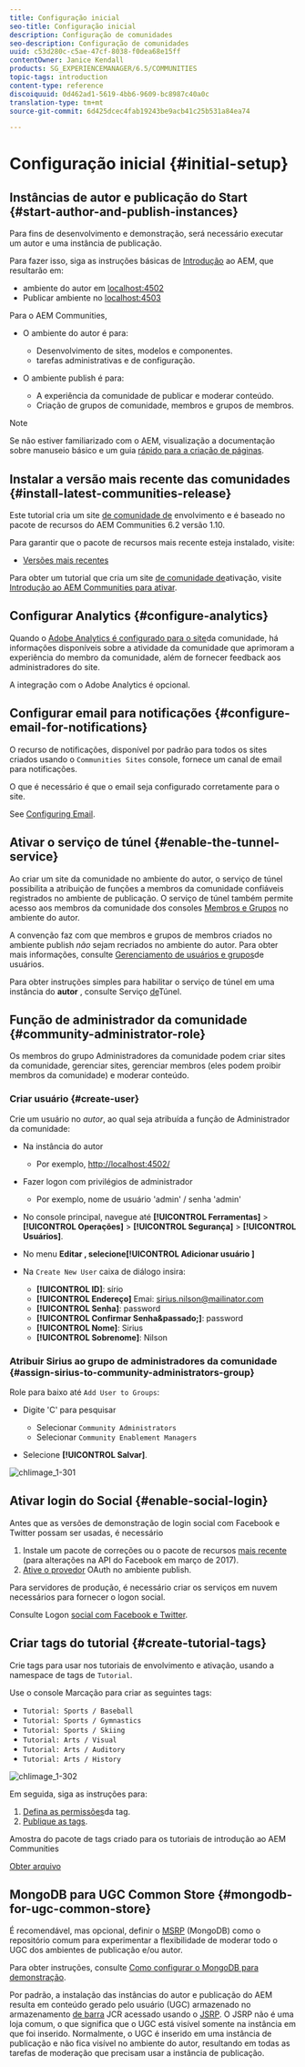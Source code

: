 ```yaml
---
title: Configuração inicial
seo-title: Configuração inicial
description: Configuração de comunidades
seo-description: Configuração de comunidades
uuid: c53d280c-c5ae-47cf-8038-f0dea68e15ff
contentOwner: Janice Kendall
products: SG_EXPERIENCEMANAGER/6.5/COMMUNITIES
topic-tags: introduction
content-type: reference
discoiquuid: 0d462ad1-5619-4bb6-9609-bc8987c40a0c
translation-type: tm+mt
source-git-commit: 6d425dcec4fab19243be9acb41c25b531a84ea74

---
```



# Configuração inicial {#initial-setup}

## Instâncias de autor e publicação do Start {#start-author-and-publish-instances}

Para fins de desenvolvimento e demonstração, será necessário executar um autor e uma instância de publicação.

Para fazer isso, siga as instruções básicas de [Introdução](../../help/sites-deploying/deploy.md#getting-started) ao AEM, que resultarão em:

* ambiente do autor em [localhost:4502](http://localhost:4502/)
* Publicar ambiente no [localhost:4503](http://localhost:4503/)

Para o AEM Communities,

* O ambiente do autor é para:

   * Desenvolvimento de sites, modelos e componentes.
   * tarefas administrativas e de configuração.

* O ambiente publish é para:

   * A experiência da comunidade de publicar e moderar conteúdo.
   * Criação de grupos de comunidade, membros e grupos de membros.

>[!NOTE]
>
>Se não estiver familiarizado com o AEM, visualização a documentação sobre manuseio [](../../help/sites-authoring/basic-handling.md) básico e um guia [rápido para a criação de páginas](../../help/sites-authoring/qg-page-authoring.md).


## Instalar a versão mais recente das comunidades {#install-latest-communities-release}

Este tutorial cria um site [de comunidade de](overview.md#engagement-community) envolvimento e é baseado no pacote de recursos do AEM Communities 6.2 versão 1.10.

Para garantir que o pacote de recursos mais recente esteja instalado, visite:

* [Versões mais recentes](deploy-communities.md#latest-releases)

Para obter um tutorial que cria um site [de comunidade de](overview.md#enablement-community)ativação, visite [Introdução ao AEM Communities para ativar](getting-started-enablement.md).

## Configurar Analytics {#configure-analytics}

Quando o [Adobe Analytics é configurado para o site](analytics.md)da comunidade, há informações disponíveis sobre a atividade da comunidade que aprimoram a experiência do membro da comunidade, além de fornecer feedback aos administradores do site.

A integração com o Adobe Analytics é opcional.

## Configurar email para notificações {#configure-email-for-notifications}

O recurso de notificações, disponível por padrão para todos os sites criados usando o `Communities Sites` console, fornece um canal de email para notificações.

O que é necessário é que o email seja configurado corretamente para o site.

See [Configuring Email](email.md).

## Ativar o serviço de túnel {#enable-the-tunnel-service}

Ao criar um site da comunidade no ambiente do autor, o serviço de túnel possibilita a atribuição de funções a membros da comunidade confiáveis registrados no ambiente de publicação. O serviço de túnel também permite acesso aos membros da comunidade dos consoles [Membros e Grupos](members.md) no ambiente do autor.

A convenção faz com que membros e grupos de membros criados no ambiente publish *não* sejam recriados no ambiente do autor. Para obter mais informações, consulte [Gerenciamento de usuários e grupos](users.md)de usuários.

Para obter instruções simples para habilitar o serviço de túnel em uma instância do **autor** , consulte Serviço [de](deploy-communities.md#tunnel-service-on-author)Túnel.

## Função de administrador da comunidade {#community-administrator-role}

Os membros do grupo Administradores da comunidade podem criar sites da comunidade, gerenciar sites, gerenciar membros (eles podem proibir membros da comunidade) e moderar conteúdo.

### Criar usuário {#create-user}

Crie um usuário no *autor*, ao qual seja atribuída a função de Administrador da comunidade:

* Na instância do autor

   * Por exemplo, [http://localhost:4502/](http://localhost:4503/)

* Fazer logon com privilégios de administrador

   * Por exemplo, nome de usuário &#39;admin&#39; / senha &#39;admin&#39;

* No console principal, navegue até **[!UICONTROL Ferramentas]** > **[!UICONTROL Operações]** > **[!UICONTROL Segurança]** > **[!UICONTROL Usuários]**.
* No menu **Editar **, selecione**[!UICONTROL Adicionar usuário ]**

* Na `Create New User` caixa de diálogo insira:

   * **[!UICONTROL ID]**: sírio
   * **[!UICONTROL Endereço]** Emai: sirius.nilson@mailinator.com
   * **[!UICONTROL Senha]**: password
   * **[!UICONTROL Confirmar Senha&amp;passado;]**: password
   * **[!UICONTROL Nome]**: Sirius
   * **[!UICONTROL Sobrenome]**: Nilson

### Atribuir Sirius ao grupo de administradores da comunidade {#assign-sirius-to-community-administrators-group}

Role para baixo até `Add User to Groups`:

* Digite &#39;C&#39; para pesquisar

   * Selecionar `Community Administrators`
   * Selecionar `Community Enablement Managers`

* Selecione **[!UICONTROL Salvar]**.

![chlimage_1-301](assets/chlimage_1-301.png)

## Ativar login do Social {#enable-social-login}

Antes que as versões de demonstração de login social com Facebook e Twitter possam ser usadas, é necessário

1. Instale um pacote de correções ou o pacote de recursos [mais recente](deploy-communities.md#latestfeaturepack) (para alterações na API do Facebook em março de 2017).
1. [Ative o provedor](social-login.md#adobe-granite-oauth-authentication-handler) OAuth no ambiente publish.

Para servidores de produção, é necessário criar os serviços em nuvem necessários para fornecer o logon social.

Consulte Logon [social com Facebook e Twitter](social-login.md).

## Criar tags do tutorial {#create-tutorial-tags}

Crie tags para usar nos tutoriais de envolvimento e ativação, usando a namespace de tags de `Tutorial`.

Use o console [](../../help/sites-administering/tags.md#tagging-console) Marcação para criar as seguintes tags:

* `Tutorial: Sports / Baseball`
* `Tutorial: Sports / Gymnastics`
* `Tutorial: Sports / Skiing`
* `Tutorial: Arts / Visual`
* `Tutorial: Arts / Auditory`
* `Tutorial: Arts / History`

![chlimage_1-302](assets/chlimage_1-302.png)

Em seguida, siga as instruções para:

1. [Defina as permissões](../../help/sites-administering/tags.md#setting-tag-permissions)da tag.
1. [Publique as tags](../../help/sites-administering/tags.md#publishing-tags).

Amostra do pacote de tags criado para os tutoriais de introdução ao AEM Communities

[Obter arquivo](assets/tutorial_tags-v63.zip)

## MongoDB para UGC Common Store {#mongodb-for-ugc-common-store}

É recomendável, mas opcional, definir o [MSRP](msrp.md) (MongoDB) como o repositório [](working-with-srp.md) comum para experimentar a flexibilidade de moderar todo o UGC dos ambientes de publicação e/ou autor.

Para obter instruções, consulte [Como configurar o MongoDB para demonstração](demo-mongo.md).

Por padrão, a instalação das instâncias do autor e publicação do AEM resulta em conteúdo gerado pelo usuário (UGC) armazenado no armazenamento [de barra](../../help/sites-deploying/platform.md) JCR acessado usando o [JSRP](jsrp.md). O JSRP não é uma loja comum, o que significa que o UGC está visível somente na instância em que foi inserido. Normalmente, o UGC é inserido em uma instância de publicação e não fica visível no ambiente do autor, resultando em todas as tarefas de moderação que precisam usar a instância de publicação.